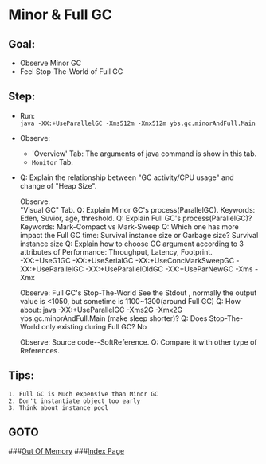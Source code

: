 Minor & Full GC
==
Goal:
--
* Observe Minor GC
* Feel Stop-The-World of Full GC


Step:
--
* Run:   
`java -XX:+UseParallelGC -Xms512m -Xmx512m ybs.gc.minorAndFull.Main`
* Observe:
	 * 'Overview' Tab: The arguments of java command is show in this tab.
	 * `Monitor` Tab.
* Q: Explain the relationship between "GC activity/CPU usage" and change of "Heap Size".
		
	Observe:	
		"Visual GC" Tab.
	Q: 
		Explain Minor GC's process(ParallelGC).
		Keywords: Eden, Suvior, age, threshold.
	Q: 
		Explain Full GC's process(ParallelGC)?
		Keywords: Mark-Compact vs Mark-Sweep
	Q: 
		Which one has more impact the Full GC time: Survival instance size or Garbage size?
		Survival instance size
	Q: 
		Explain how to choose GC argument according to 3 attributes of Performance: 
		Throughput, Latency, Footprint.  
		-XX:+UseG1GC
		-XX:+UseSerialGC
		-XX:+UseConcMarkSweepGC
		-XX:+UseParallelGC
		-XX:+UseParallelOldGC
		-XX:+UseParNewGC
		-Xms
		-Xmx
		
	Observe: 
		Full GC's Stop-The-World
			See the Stdout , normally the output value is <1050, but sometime is 1100~1300(around Full GC)
	Q: 
		How about: java -XX:+UseParallelGC -Xms2G -Xmx2G ybs.gc.minorAndFull.Main (make sleep shorter)?
	Q: 
		Does Stop-The-World only existing during Full GC?
		No
		
	Observe:
		Source code--SoftReference.
	Q: 
		Compare it with other type of References.


Tips:
--
	1. Full GC is Much expensive than Minor GC
	2. Don't instantiate object too early
	3. Think about instance pool


GOTO
--
###[Out Of Memory](../oom/README.md)
###[Index Page](../../../../../../README.md)
